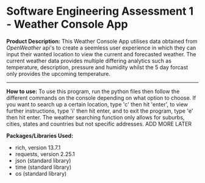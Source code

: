 # Software Engineering Assessment 1 - Weather Console App

**Product Description:**
This Weather Console App utilises data obtained from _OpenWeather_ api's to create a seemless user experience in which they can input their wanted location to view the current and forecasted weather. The current weather data provides multiple differing analytics such as temperature, description, pressure and humidity whilst the 5 day forcast only provides the upcoming temperature.

---

**How to use:**
To use this program, run the python files then follow the different commands on the console depending on what option to choose. If you want to search up a certain location, type 'c' then hit 'enter', to view further instructions, type 'i' then hit enter, and to exit the program, type 'e' then hit enter. The weather searching function only allows for suburbs, cities, states and countries but not specific addresses. ADD MORE LATER


**Packages/Libraries Used:**
* rich, version 13.7.1
* requests, version 2.25.1
* json (standard library)
* time (standard library)
* os (standard library)
